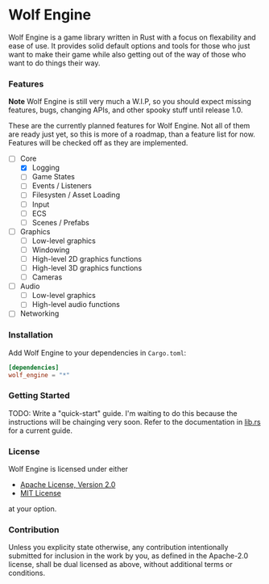 # Wolf Engine

Wolf Engine is a game library written in Rust with a focus on flexability and
ease of use.  It provides solid default options and tools for those who just
want to make their game while also getting out of the way of those who want to
do things their way.

### Features

**Note**  Wolf Engine is still very much a W.I.P, so you should expect missing
features, bugs, changing APIs, and other spooky stuff until release 1.0.

These are the currently planned features for Wolf Engine.  Not all of them are
ready just yet, so this is more of a roadmap, than a feature list for now. 
Features will be checked off as they are implemented.

- [ ] Core
  - [x] Logging
  - [ ] Game States
  - [ ] Events / Listeners
  - [ ] Filesysten / Asset Loading
  - [ ] Input
  - [ ] ECS
  - [ ] Scenes / Prefabs
- [ ] Graphics
  - [ ] Low-level graphics 
  - [ ] Windowing
  - [ ] High-level 2D graphics functions
  - [ ] High-level 3D graphics functions
  - [ ] Cameras
- [ ] Audio
  - [ ] Low-level graphics
  - [ ] High-level audio functions
- [ ] Networking

### Installation

Add Wolf Engine to your dependencies in `Cargo.toml`:

```TOML
[dependencies]
wolf_engine = "*"
```

### Getting Started

TODO: Write a "quick-start" guide.  I'm waiting to do this because the 
instructions will be chainging very soon.  Refer to the documentation in 
[lib.rs](src/lib.rs) for a current guide.

### License

Wolf Engine is licensed under either 

- [Apache License, Version 2.0](LICENSE-APACHE)
- [MIT License](LICENSE-MIT)

at your option.

### Contribution

Unless you explicity state otherwise, any contribution intentionally submitted
for inclusion in the work by you, as defined in the Apache-2.0 license, shall
be dual licensed as above, without additional terms or conditions.

